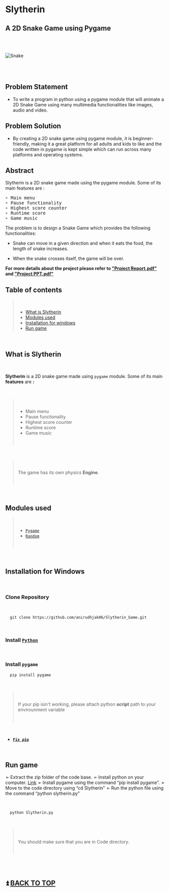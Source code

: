 # **Slytherin**

## A 2D Snake Game using Pygame

<br>
<br>

![Snake](https://cdn.pixabay.com/photo/2014/04/03/11/55/snake-312561_960_720.png)


<br>

<br>

## Problem Statement
- To write a program in python using a pygame module that will
animate a 2D Snake Game using many multimedia functionalities
like images, audio and video.

## Problem Solution
- By creating a 2D snake game using pygame module, it is
beginner-friendly, making it a great platform for all adults and kids
to like and the code written in pygame is kept simple which can
run across many platforms and operating systems.

## Abstract
Slytherin is a 2D snake game made using the pygame module. Some of its main features are :

<pre>
➢ Main menu
➢ Pause functionality
➢ Highest score counter
➢ Runtime score
➢ Game music
</pre>

The problem is to design a Snake Game which provides the following functionalities:

- Snake can move in a given direction and when it eats the food,
the length of snake increases.

- When the snake crosses itself, the game will be over.

**For more details about the project please refer to [**"Project Report.pdf"**][1] and [**"Project PPT.pdf"**][2]**

[1]: https://github.com/anirudhjak06/Slytherin_Game/blob/main/Project_Report.pdf "Title"
[2]: https://github.com/anirudhjak06/Slytherin_Game/blob/main/Project_Slides.pdf "Title"

## **Table of contents**

> <br>
>
> * [What is Slytherin](#what-is-slytherin)
> * [Modules used](#modules-used)
> * [Installation for windows](#Installation-for-windows)
> * [Run game](#Run-game)

<br>

## **What is Slytherin**

<br>

**Slytherin** is a 2D snake game made using ```pygame``` module. Some of its main **features** are **:**

<br>

><br>
>
>- Main menu
>- Pause functionality
>- Highest score counter
>- Runtime score
>- Game music
>
><br>

<br>

><br>
>
>The game has its own physics **Engine**.
>
><br>

<br>

## **Modules used**

><br>
>
>* [``Pygame``](https://www.pygame.org/docs/ "Documentation")
>* [``Random``](https://docs.python.org/3/library/random.html "Documentation")
>
><br>

<br>

## **Installation for Windows**

<br>

### Clone Repository

<br>

```
  git clone https://github.com/anirudhjak06/Slytherin_Game.git
```

<br>

### Install [``Python``](https://www.python.org/downloads/ "Python3")

<br>

### Install ``pygame``

```
  pip install pygame
```

<br>

><br>
>
>If your pip isin't working, please attach python **script** path to your envirounment variable
>
><br>

<br>

* [**``Fix pip``**](https://www.youtube.com/watch?v=mFqdeX1C-8M)

<br>

## **Run game**

➢ Extract the zip folder of the code base.
➢ Install python on your computer. [Link](https://www.python.org/downloads/)
➢ Install pygame using the command “pip install pygame”.
➢ Move to the code directory using “cd Slytherin”
➢ Run the python file using the command “python slytherin.py”


<br>

```
  python Slytherin.py
```

<br>

><br>
>
>You should make sure that you are in Code directory.
>
><br>

<br>
<br>


## ⏫ [**BACK TO TOP**](#Slytherin)
